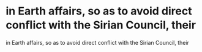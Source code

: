 # in Earth affairs, so as to avoid direct conﬂict with the Sirian Council, their

in Earth affairs, so as to avoid direct conﬂict with the Sirian Council, their